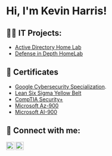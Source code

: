 <h1>Hi, I'm Kevin Harris!                                                        

<h2>👨‍💻 IT Projects:</h2>

- [Active Directory Home Lab](https://github.com/kevinharris2/ActiveDirectoryLab/blob/main/README.md)
- [ Defense in Depth HomeLab](https://github.com/kevinharris2/Internal-network-Lab/blob/main/README.md)

<h2>📄 Certificates</h2>

- [Google Cybersecurity Specialization](https://www.coursera.org/account/accomplishments/specialization/FHPI4GEWKKBZ).
- [Lean Six Sigma Yellow Belt](https://www.linkedin.com/in/kevin-harris2/details/certifications/1735822984240/single-media-viewer/?profileId=ACoAADnRixkB284F0qVZKi8tIekOhY7Bg_gYmRk)
- [CompTIA Security+](https://www.credly.com/badges/abd0f109-30d4-4231-af5d-26f79484f46e/linked_in_profile) 
- [Microsoft Az-900](https://learn.microsoft.com/api/credentials/share/en-us/KevinHarrisII-5960/9ED0F16CA5B376F4?sharingId=2CCF05BB4F950BC4)
- [Microsoft AI-900](https://learn.microsoft.com/api/credentials/share/en-us/KevinHarrisII-5960/8594D37EFCC3AC45?sharingId=2CCF05BB4F950BC4)

<h2> 📱 Connect with me:</h2>


[<img align="left" alt="JoshMadakor | Twitter" width="22px" src="https://cdn.jsdelivr.net/npm/simple-icons@v3/icons/twitter.svg" />][twitter]
[<img align="left" alt="JoshMadakor | LinkedIn" width="22px" src="https://cdn.jsdelivr.net/npm/simple-icons@v3/icons/linkedin.svg" />][linkedin]


[twitter]: https://x.com/kevin_harris2
[linkedin]: https://www.linkedin.com/in/kevin-harris2/

